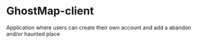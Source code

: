 # GhostMap-client
Application where users can create their own account and add a abandon and/or haunted place
